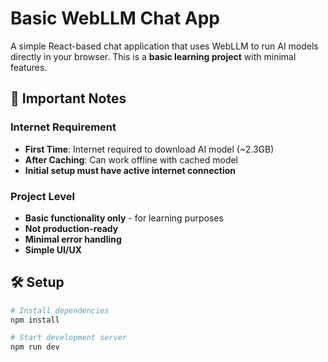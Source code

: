 # Basic WebLLM Chat App

A simple React-based chat application that uses WebLLM to run AI models directly in your browser. This is a **basic learning project** with minimal features.

## 🚨 Important Notes

### Internet Requirement
- **First Time**: Internet required to download AI model (~2.3GB)
- **After Caching**: Can work offline with cached model
- **Initial setup must have active internet connection**

### Project Level
- **Basic functionality only** - for learning purposes
- **Not production-ready**
- **Minimal error handling**
- **Simple UI/UX**

## 🛠️ Setup

```bash
# Install dependencies
npm install

# Start development server
npm run dev